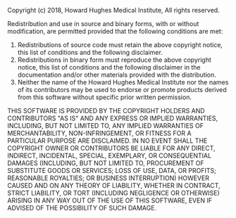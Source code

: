 Copyright (c) 2018, Howard Hughes Medical Institute, All rights reserved.

Redistribution and use in source and binary forms, with or without modification, are permitted provided that the following conditions are met:

1. Redistributions of source code must retain the above copyright notice, 
   this list of conditions and the following disclaimer.
2. Redistributions in binary form must reproduce the above copyright notice, 
   this list of conditions and the following disclaimer in the documentation and/or other materials 
   provided with the distribution.
3. Neither the name of the Howard Hughes Medical Institute nor the names of its contributors may be 
   used to endorse or promote products derived from this software without specific prior written permission.

THIS SOFTWARE IS PROVIDED BY THE COPYRIGHT HOLDERS AND CONTRIBUTORS "AS IS" AND ANY EXPRESS OR IMPLIED WARRANTIES, 
INCLUDING, BUT NOT LIMITED TO, ANY IMPLIED WARRANTIES OF MERCHANTABILITY, NON-INFRINGEMENT, OR FITNESS FOR A 
PARTICULAR PURPOSE ARE DISCLAIMED. IN NO EVENT SHALL THE COPYRIGHT OWNER OR CONTRIBUTORS BE LIABLE FOR ANY DIRECT, 
INDIRECT, INCIDENTAL, SPECIAL, EXEMPLARY, OR CONSEQUENTIAL DAMAGES 
(INCLUDING, BUT NOT LIMITED TO, PROCUREMENT OF SUBSTITUTE GOODS OR SERVICES; LOSS OF USE, DATA, OR PROFITS; 
REASONABLE ROYALTIES; OR BUSINESS INTERRUPTION) HOWEVER CAUSED AND ON ANY THEORY OF LIABILITY, 
WHETHER IN CONTRACT, STRICT LIABILITY, OR TORT (INCLUDING NEGLIGENCE OR OTHERWISE) 
ARISING IN ANY WAY OUT OF THE USE OF THIS SOFTWARE, EVEN IF ADVISED OF THE POSSIBILITY OF SUCH DAMAGE.
